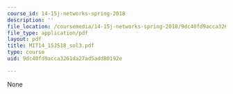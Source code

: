 ```yaml
---
course_id: 14-15j-networks-spring-2018
description: ''
file_location: /coursemedia/14-15j-networks-spring-2018/9dc40fd9acca3261da27ad5add80192e_MIT14_15JS18_sol3.pdf
file_type: application/pdf
layout: pdf
title: MIT14_15JS18_sol3.pdf
type: course
uid: 9dc40fd9acca3261da27ad5add80192e

---
```

None